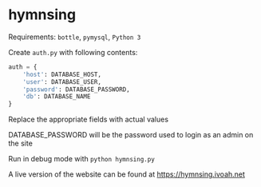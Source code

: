 # hymnsing

Requirements: `bottle`, `pymysql`, `Python 3`

Create `auth.py` with following contents:
```python
auth = {
    'host': DATABASE_HOST,
    'user': DATABASE_USER,
    'password': DATABASE_PASSWORD,
    'db': DATABASE_NAME
}
```
Replace the appropriate fields with actual values

DATABASE_PASSWORD will be the password used to login as an admin on the site

Run in debug mode with `python hymnsing.py`

A live version of the website can be found at https://hymnsing.ivoah.net
